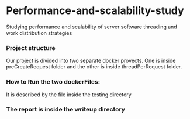 # Performance-and-scalability-study
Studying performance and scalability of server software threading and work distribution strategies

### Project structure
Our project is divided into two separate docker provects. One is inside preCreateRequest folder and the other is inside threadPerRequest folder.

### How to Run the two dockerFiles:
It is described by the file inside the testing directory

### The report is inside the writeup directory
